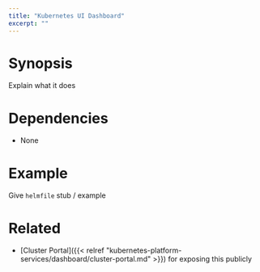 ```yaml
---
title: "Kubernetes UI Dashboard"
excerpt: ""
---
```

# Synopsis

Explain what it does

# Dependencies

* None

# Example

Give `helmfile` stub / example

# Related
* [Cluster Portal]({{< relref "kubernetes-platform-services/dashboard/cluster-portal.md" >}}) for exposing this publicly
